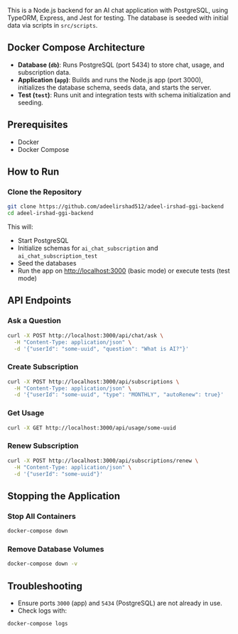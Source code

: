 
This is a Node.js backend for an AI chat application with PostgreSQL, using TypeORM, Express, and Jest for testing. The database is seeded with initial data via scripts in `src/scripts`.

## Docker Compose Architecture

- **Database (`db`)**: Runs PostgreSQL (port 5434) to store chat, usage, and subscription data.
- **Application (`app`)**: Builds and runs the Node.js app (port 3000), initializes the database schema, seeds data, and starts the server.
- **Test (`test`)**: Runs unit and integration tests with schema initialization and seeding.

## Prerequisites

- Docker
- Docker Compose

## How to Run

### Clone the Repository

```bash
git clone https://github.com/adeelirshad512/adeel-irshad-ggi-backend
cd adeel-irshad-ggi-backend
````

This will:

* Start PostgreSQL
* Initialize schemas for `ai_chat_subscription` and `ai_chat_subscription_test`
* Seed the databases
* Run the app on [http://localhost:3000](http://localhost:3000) (basic mode) or execute tests (test mode)

## API Endpoints

### Ask a Question

```bash
curl -X POST http://localhost:3000/api/chat/ask \
  -H "Content-Type: application/json" \
  -d '{"userId": "some-uuid", "question": "What is AI?"}'
```

### Create Subscription

```bash
curl -X POST http://localhost:3000/api/subscriptions \
  -H "Content-Type: application/json" \
  -d '{"userId": "some-uuid", "type": "MONTHLY", "autoRenew": true}'
```

### Get Usage

```bash
curl -X GET http://localhost:3000/api/usage/some-uuid
```

### Renew Subscription

```bash
curl -X POST http://localhost:3000/api/subscriptions/renew \
  -H "Content-Type: application/json" \
  -d '{"userId": "some-uuid"}'
```

## Stopping the Application

### Stop All Containers

```bash
docker-compose down
```

### Remove Database Volumes

```bash
docker-compose down -v
```

## Troubleshooting

* Ensure ports `3000` (app) and `5434` (PostgreSQL) are not already in use.
* Check logs with:

```bash
docker-compose logs
```
